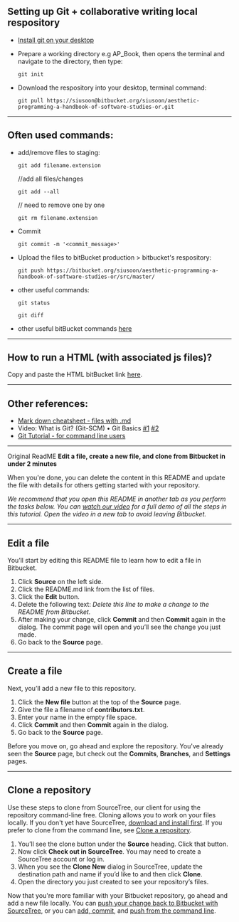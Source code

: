 ## Setting up Git + collaborative writing local respository
* [Install git on your desktop](https://git-scm.com/book/en/v2/Getting-Started-Installing-Git)
* Prepare a working directory e.g AP_Book, then opens the terminal and navigate to the directory, then type:

  ```
  git init
  ```

* Download the respository into your desktop, terminal command:

  ```
  git pull https://siusoon@bitbucket.org/siusoon/aesthetic-programming-a-handbook-of-software-studies-or.git
  ```

---
## Often used commands:
* add/remove files to staging:

  ```
  git add filename.extension
  ```

  //add all files/changes

  ```
  git add --all
  ```

  // need to remove one by one

  ```
  git rm filename.extension
  ```

* Commit

  ```
  git commit -m '<commit_message>'
  ```

* Upload the files to bitBucket production > bitbucket's respository:

  ```
  git push https://bitbucket.org/siusoon/aesthetic-programming-a-handbook-of-software-studies-or/src/master/
  ```

* other useful commands:

  ```
  git status
  ```

  ```
  git diff    
  ```

* other useful bitBucket commands [here](https://confluence.atlassian.com/bitbucketserver/basic-git-commands-776639767.html)

---

## How to run a HTML (with associated js files)?

Copy and paste the HTML bitBucket link [here](https://raw.githack.com/).

---

## Other references:
- [Mark down cheatsheet - files with .md](https://guides.github.com/features/mastering-markdown/)
- Video: What is Git? (Git-SCM) • Git Basics [#1](https://www.youtube.com/watch?v=8oRjP8yj2Wo&list=PLg7s6cbtAD165JTRsXh8ofwRw0PqUnkVH) [#2](https://www.youtube.com/watch?v=uhtzxPU7Bz0&index=2&list=PLg7s6cbtAD165JTRsXh8ofwRw0PqUnkVH)
- [Git Tutorial - for command line users](https://try.github.io/levels/1/challenges/1)

---

Original ReadME
**Edit a file, create a new file, and clone from Bitbucket in under 2 minutes**

When you're done, you can delete the content in this README and update the file with details for others getting started with your repository.

*We recommend that you open this README in another tab as you perform the tasks below. You can [watch our video](https://youtu.be/0ocf7u76WSo) for a full demo of all the steps in this tutorial. Open the video in a new tab to avoid leaving Bitbucket.*

---

## Edit a file

You’ll start by editing this README file to learn how to edit a file in Bitbucket.

1. Click **Source** on the left side.
2. Click the README.md link from the list of files.
3. Click the **Edit** button.
4. Delete the following text: *Delete this line to make a change to the README from Bitbucket.*
5. After making your change, click **Commit** and then **Commit** again in the dialog. The commit page will open and you’ll see the change you just made.
6. Go back to the **Source** page.

---

## Create a file

Next, you’ll add a new file to this repository.

1. Click the **New file** button at the top of the **Source** page.
2. Give the file a filename of **contributors.txt**.
3. Enter your name in the empty file space.
4. Click **Commit** and then **Commit** again in the dialog.
5. Go back to the **Source** page.

Before you move on, go ahead and explore the repository. You've already seen the **Source** page, but check out the **Commits**, **Branches**, and **Settings** pages.

---

## Clone a repository

Use these steps to clone from SourceTree, our client for using the repository command-line free. Cloning allows you to work on your files locally. If you don't yet have SourceTree, [download and install first](https://www.sourcetreeapp.com/). If you prefer to clone from the command line, see [Clone a repository](https://confluence.atlassian.com/x/4whODQ).

1. You’ll see the clone button under the **Source** heading. Click that button.
2. Now click **Check out in SourceTree**. You may need to create a SourceTree account or log in.
3. When you see the **Clone New** dialog in SourceTree, update the destination path and name if you’d like to and then click **Clone**.
4. Open the directory you just created to see your repository’s files.

Now that you're more familiar with your Bitbucket repository, go ahead and add a new file locally. You can [push your change back to Bitbucket with SourceTree](https://confluence.atlassian.com/x/iqyBMg), or you can [add, commit,](https://confluence.atlassian.com/x/8QhODQ) and [push from the command line](https://confluence.atlassian.com/x/NQ0zDQ).
